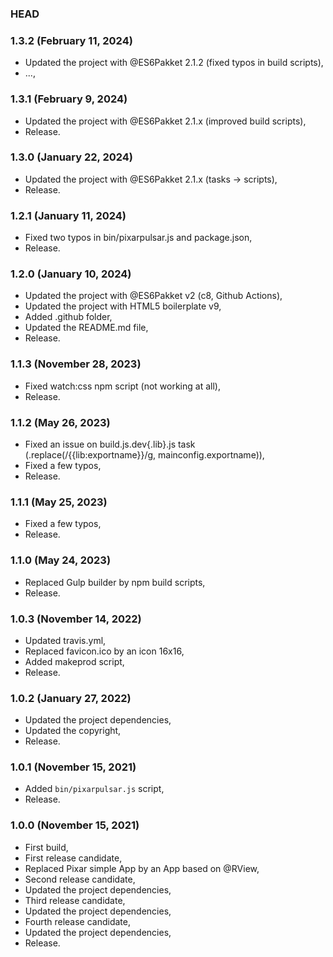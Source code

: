 ### HEAD

### 1.3.2 (February 11, 2024)

  * Updated the project with @ES6Pakket 2.1.2 (fixed typos in build scripts),
  * ...,


### 1.3.1 (February 9, 2024)

  * Updated the project with @ES6Pakket 2.1.x (improved build scripts),
  * Release.


### 1.3.0 (January 22, 2024)

  * Updated the project with @ES6Pakket 2.1.x (tasks -> scripts),
  * Release.


### 1.2.1 (January 11, 2024)

  * Fixed two typos in bin/pixarpulsar.js and package.json,
  * Release.


### 1.2.0 (January 10, 2024)

  * Updated the project with @ES6Pakket v2 (c8, Github Actions),
  * Updated the project with HTML5 boilerplate v9,
  * Added .github folder,
  * Updated the README.md file,
  * Release.


### 1.1.3 (November 28, 2023)

  * Fixed watch:css npm script (not working at all),
  * Release.


### 1.1.2 (May 26, 2023)

  * Fixed an issue on build.js.dev{.lib}.js task (.replace(/{{lib:exportname}}/g, mainconfig.exportname)),
  * Fixed a few typos,
  * Release.


### 1.1.1 (May 25, 2023)

  * Fixed a few typos,
  * Release.


### 1.1.0 (May 24, 2023)

  * Replaced Gulp builder by npm build scripts,
  * Release.


### 1.0.3 (November 14, 2022)

  * Updated travis.yml,
  * Replaced favicon.ico by an icon 16x16,
  * Added makeprod script,
  * Release.


### 1.0.2 (January 27, 2022)

  * Updated the project dependencies,
  * Updated the copyright,
  * Release.


### 1.0.1 (November 15, 2021)

  * Added `bin/pixarpulsar.js` script,
  * Release.


### 1.0.0 (November 15, 2021)

  * First build,
  * First release candidate,
  * Replaced Pixar simple App by an App based on @RView,
  * Second release candidate,
  * Updated the project dependencies,
  * Third release candidate,
  * Updated the project dependencies,
  * Fourth release candidate,
  * Updated the project dependencies,
  * Release.
